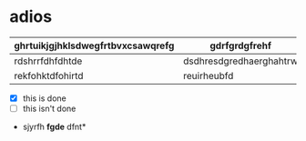 # adios



ghrtuikjgjhklsdwegfrtbvxcsawqrefg|gdrfgrdgfrehf
------------------------------------|-----
rdshrrfdhfdhtde | dsdhresdgredhaerghahtrw
rekfohktdfohirtd | reuirheubfd

- [x] this is done
- [ ] this isn't done
* sjyrfh **fgde** dfnt*
